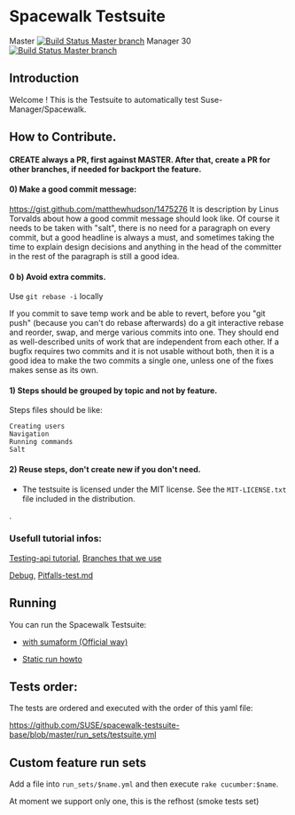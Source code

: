 
# Spacewalk Testsuite

Master
[![Build Status Master branch](https://travis-ci.org/SUSE/spacewalk-testsuite-base.svg?branch=master)](https://travis-ci.org/SUSE/spacewalk-testsuite-base)
Manager 30
[![Build Status Master branch](https://travis-ci.org/SUSE/spacewalk-testsuite-base.svg?branch=manager30)](https://travis-ci.org/SUSE/spacewalk-testsuite-base)


## Introduction

Welcome ! This is the Testsuite to automatically test Suse-Manager/Spacewalk.


## How to Contribute. 

#### CREATE always a PR, first against MASTER. After that, create a PR for other branches, if needed for backport the feature.

#### 0) Make a good commit message: 
 https://gist.github.com/matthewhudson/1475276
It is description by Linus Torvalds about how a good commit message should look like.
Of course it needs to be taken with "salt", there is no need for a paragraph on every commit, but
a good headline is always a must, and sometimes taking the time to explain design decisions and
anything in the head of the committer in the rest of the paragraph is still a good idea.

#### 0 b) Avoid extra commits.

Use ```git rebase -i``` locally

If you commit to save temp work and be able to revert, before you "git push" (because you can't do rebase afterwards) do a git interactive rebase and reorder, swap, and merge various commits into one. They should end as well-described units of work that are independent from each other. If a bugfix requires two commits and it is not usable without both, then it is a good idea to make the two commits a single one, unless one of the fixes makes sense as its own.


#### 1) Steps should be grouped **by topic** and not by feature.

Steps files should be like:

    Creating users
    Navigation
    Running commands
    Salt
    
#### 2) Reuse steps, don't create new if you don't need.
        
* The testsuite is licensed under the MIT license. See the `MIT-LICENSE.txt` file included in the distribution.

.

### Usefull tutorial infos:

[Testing-api tutorial](docs/api-call.md), [Branches that we use](docs/branches.md)

[Debug](docs/Debug.md), [Pitfalls-test.md](docs/Pitfalls-test.md)

## Running

You can run the Spacewalk Testsuite:

* [with sumaform (Official way)](docs/sumaform-howto.md)

* [Static run howto](docs/static-run.md)

## Tests order: 
The tests are ordered and executed with the order of this yaml file:

https://github.com/SUSE/spacewalk-testsuite-base/blob/master/run_sets/testsuite.yml

## Custom feature run sets

Add a file into `run_sets/$name.yml` and then execute `rake cucumber:$name`.

At moment we support only one, this is the refhost (smoke tests set)




